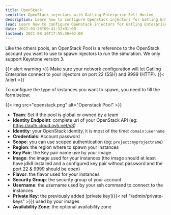 ```yaml
---
title: OpenStack
seotitle: OpenStack injectors with Gatling Enterprise Self-Hosted
description: Learn how to configure OpenStack injectors for Gatling Enterprise.
lead: Learn how to configure OpenStack injectors for Gatling Enterprise.
date: 2021-03-26T09:41:12+01:00
lastmod: 2021-08-16T17:55:36+02:00
---
```


Like the others pools, an OpenStack Pool is a reference to the OpenStack account you want to use to spawn injectors to run the simulation. We only support Keystone version 3.

{{< alert warning >}}
Make sure your network configuration will let Gatling Enterprise connect to your injectors on port 22 (SSH) and 9999 (HTTP).
{{< /alert >}}

To configure the type of instances you want to spawn, you need to fill the form below:

{{< img src="openstack.png" alt="Openstack Pool" >}}

- **Team**: Set if the pool is global or owned by a team
- **Identity Endpoint**: complete url of your OpenStack API (eg: https://auth.cloud.ovh.net/v3)
- **Identity**: your OpenStack identity, it is most of the time: `domain:username`
- **Credentials**: Account password
- **Scope**: you can use scoped authentication (eg: `project:myprojectname`)
- **Region**: the region where to spawn your instances
- **Key Pair**: the Key pair name use by your image
- **Image**: the image used for your instances (the image should at least have jdk8 installed and a configured key pair without password and the port 22 & 9999 should be open)
- **Flavor**: the flavor used for your instances
- **Security Group**: the security group of your account
- **Username**: the username used by your ssh command to connect to the instances
- **Private Key**: the previously added [private key]({{< ref "/admin/private-keys" >}}) used by your images
- **Availability Zone**: the optional availability zone
